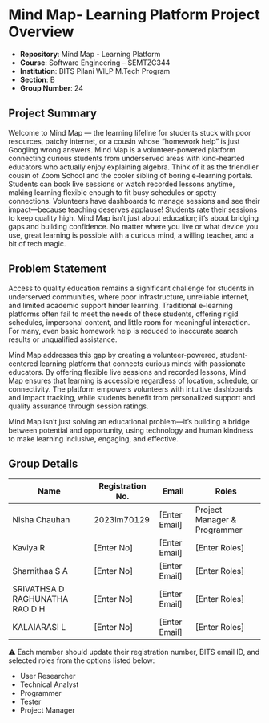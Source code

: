 # Mind Map- Learning Platform Project Overview

- **Repository**: Mind Map - Learning Platform  
- **Course**: Software Engineering – SEMTZC344  
- **Institution**: BITS Pilani WILP M.Tech Program  
- **Section**: B
- **Group Number**: 24

## Project Summary
Welcome to Mind Map — the learning lifeline for students stuck with poor resources, patchy internet, or a cousin whose “homework help” is just Googling wrong answers.
Mind Map is a volunteer-powered platform connecting curious students from underserved areas with kind-hearted educators who actually enjoy explaining algebra. Think of it as the friendlier cousin of Zoom School and the cooler sibling of boring e-learning portals. Students can book live sessions or watch recorded lessons anytime, making learning flexible enough to fit busy schedules or spotty connections.
Volunteers have dashboards to manage sessions and see their impact—because teaching deserves applause! Students rate their sessions to keep quality high.
Mind Map isn’t just about education; it’s about bridging gaps and building confidence. No matter where you live or what device you use, great learning is possible with a curious mind, a willing teacher, and a bit of tech magic.

## Problem Statement
Access to quality education remains a significant challenge for students in underserved communities, where poor infrastructure, unreliable internet, and limited academic support hinder learning. Traditional e-learning platforms often fail to meet the needs of these students, offering rigid schedules, impersonal content, and little room for meaningful interaction. For many, even basic homework help is reduced to inaccurate search results or unqualified assistance.

Mind Map addresses this gap by creating a volunteer-powered, student-centered learning platform that connects curious minds with passionate educators. By offering flexible live sessions and recorded lessons, Mind Map ensures that learning is accessible regardless of location, schedule, or connectivity. The platform empowers volunteers with intuitive dashboards and impact tracking, while students benefit from personalized support and quality assurance through session ratings.

Mind Map isn’t just solving an educational problem—it’s building a bridge between potential and opportunity, using technology and human kindness to make learning inclusive, engaging, and effective.

## Group Details

| Name             | Registration No. | Email              | Roles                        |
|------------------|------------------|---------------------|-------------------------------|
| Nisha Chauhan    | 2023lm70129      | [Enter Email]       | Project Manager & Programmer  |
| Kaviya R         | [Enter No]       | [Enter Email]       | [Enter Roles]                 |
| Sharnithaa S A   | [Enter No]       | [Enter Email]       | [Enter Roles]                 |
| SRIVATHSA D RAGHUNATHA RAO D H | [Enter No] | [Enter Email] | [Enter Roles]                 |
| KALAIARASI L     | [Enter No]       | [Enter Email]       | [Enter Roles]                 |

⚠️ Each member should update their registration number, BITS email ID, and selected roles from the options listed below:

- User Researcher
- Technical Analyst
- Programmer
- Tester
- Project Manager
